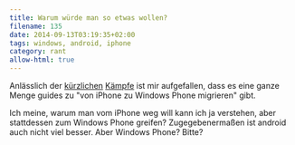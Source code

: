 ```yaml
---
title: Warum würde man so etwas wollen?
filename: 135
date: 2014-09-13T03:19:35+02:00
tags: windows, android, iphone
category: rant
allow-html: true
---
```

<p>Anlässlich der <a href="https://www.strangerthanusual.de/blogposts/133">kürzlichen</a> <a href="https://www.strangerthanusual.de/blogposts/134">Kämpfe</a> ist mir aufgefallen, dass es eine ganze Menge guides zu "von iPhone zu Windows Phone migrieren" gibt.</p>
<p>Ich meine, warum man vom iPhone weg will kann ich ja verstehen, aber stattdessen zum Windows Phone greifen? Zugegebenermaßen ist android auch nicht viel besser. Aber Windows Phone? Bitte?</p>
